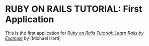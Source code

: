 # RUBY ON RAILS TUTORIAL: First Application

This is the first application for [*Ruby on Rails Tutorial: Learn Rails by Example*](http://railstutoria.org/) by [Michael Hartl]